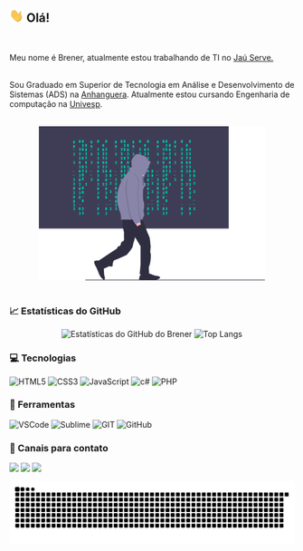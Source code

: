 ## <img src="https://github.com/BrenerMartins/BrenerMartins/blob/main/assets/wave.gif?raw=true" width="25px"> Olá!

<br>

Meu nome é Brener, atualmente estou trabalhando de TI no  <a target="_blank" href="https://www.jauserve.com.br/on/demandware.store/Sites-JauServe-Site/pt_BR/Default-Start?gclid=EAIaIQobChMIu5-wvInV9QIVDYiGCh3y6AVZEAAYASAAEgIQe_D_BwE"/>Jaú Serve.</a>

<br> Sou Graduado em Superior de Tecnologia em Análise e Desenvolvimento de Sistemas (ADS)  na <a target="_blank" href="https://www.anhanguera.com/cursos/">Anhanguera</a>. Atualmente estou cursando Engenharia de computação na <a target="_blank" href="https://univesp.br">Univesp</a>. 

<br>

<div align="center"> 
  <img width="400px" alt="boy programming" src="https://github.com/BrenerMartins/BrenerMartins/blob/main/assets/boycode.svg" />
</div>

<br>

### 📈 Estatísticas do GitHub

<div align="center">
  <img height="188em" alt="Estatísticas do GitHub do Brener" src="https://github-readme-stats.vercel.app/api?username=BrenerMartins&show_icons=true&theme=dark&bg_color=161b22&title_color=00BFA6&icon_color=8985A8&text_color=fff" />
  <img height="188em" alt="Top Langs" src="https://github-readme-stats.vercel.app/api/top-langs?username=BrenerMartins&show_icons=true&theme=dark&bg_color=161b22&title_color=00BFA6&text_color=fff&icon_color= 8985A8&layout=compacto" />
</div>

### 💻 Tecnologias

![HTML5](https://img.shields.io/badge/-HTML-E34F26?style=for-the-badge&logo=HTML5&logoColor=ffffff)
![CSS3](https://img.shields.io/badge/-CSS-1572B6?style=for-the-badge&logo=CSS3&logoColor=ffffff)
![JavaScript](https://img.shields.io/badge/-JavaScript-F7DF1E?style=for-the-badge&logo=JavaScript&logoColor=333333)
![c#](https://img.shields.io/badge/c%23-%23239120.svg?style=for-the-badge&logo=c-sharp&logoColor=white)
![PHP](https://img.shields.io/badge/-PHP-777BB4?style=for-the-badge&logo=php&logoColor=ffffff)

### 🧰 Ferramentas

![VSCode](https://img.shields.io/badge/-VSCode-007ACC?style=for-the-badge&logo=visualstudiocode&logoColor=ffffff)
![Sublime](https://img.shields.io/badge/-Sublime-FF9800?style=for-the-badge&logo=sublimetext&logoColor=ffffff)
![GIT](https://img.shields.io/badge/-Git-F05032?style=for-the-badge&logo=git&logoColor=ffffff)
![GitHub](https://img.shields.io/badge/-GitHub-181717?style=for-the-badge&logo=github&logoColor=ffffff)

### 📧 Canais para contato

<div>
  <a target="_blank" href="https://outlook.live.com/mail/u/?authuser=brener_martins@outlook.com" alt="outlook">
  <img src="https://img.shields.io/badge/-Outlook-1C1C1C?style=for-the-badge&logo=MicrosoftOutlook&logoColor=00BFA6" /></a>

  <a target="_blank" href="https://www.linkedin.com/in/brener-martins-1a605b1b7/" alt="Linkedin">
  <img src="https://img.shields.io/badge/-Linkedin-1C1C1C?style=for-the-badge&logo=Linkedin&logoColor=00BFA6&link=https://www.linkedin.com/in/brener-martins- 9615ab148/" /></a>

  <a target="_blank" href="https://www.instagram.com/brener_furtado/" alt="Instagram">
  <img src="https://img.shields.io/badge/-Instagram-1C1C1C?style=for-the-badge&logo=Instagram&logoColor=00BFA6&link=https://www.instagram.com/brener_furtado/" /></a>

   ![ Animação de cobra ](https://github.com/BrenerMartins/BrenerMartins/blob/output/github-contribution-grid-snake.svg)
   
</div>



